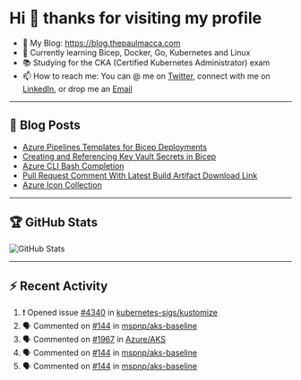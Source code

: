 # Hi 👋 thanks for visiting my profile

- 💬 My Blog: <https://blog.thepaulmacca.com>
- 🌱 Currently learning Bicep, Docker, Go, Kubernetes and Linux
- 📚 Studying for the CKA (Certified Kubernetes Administrator) exam
- 📫 How to reach me: You can @ me on [Twitter](https://twitter.com/thepaulmacca), connect with me on [LinkedIn](https://www.linkedin.com/in/thepaulmacca/), or drop me an [Email](mailto:pm@thepaulmacca.com)

---

## :blue_book: Blog Posts
<!-- BLOG-POST-LIST:START -->
- [Azure Pipelines Templates for Bicep Deployments](https://blog.thepaulmacca.com/azure-pipelines-templates-for-bicep-deployments/)
- [Creating and Referencing Key Vault Secrets in Bicep](https://blog.thepaulmacca.com/creating-and-referencing-key-vault-secrets-in-bicep/)
- [Azure CLI Bash Completion](https://blog.thepaulmacca.com/azure-cli-bash-completion/)
- [Pull Request Comment With Latest Build Artifact Download Link](https://blog.thepaulmacca.com/pull-request-comment-with-latest-build-artifact-download-link/)
- [Azure Icon Collection](https://blog.thepaulmacca.com/azure-icon-collection/)
<!-- BLOG-POST-LIST:END -->

---

## :trophy: GitHub Stats

![GitHub Stats](https://github-readme-stats.vercel.app/api?username=thepaulmacca&count_private=true&show_icons=true&theme=dark)

---

## :zap: Recent Activity

<!--START_SECTION:activity-->
1. ❗️ Opened issue [#4340](https://github.com/kubernetes-sigs/kustomize/issues/4340) in [kubernetes-sigs/kustomize](https://github.com/kubernetes-sigs/kustomize)
2. 🗣 Commented on [#144](https://github.com/mspnp/aks-baseline/issues/144) in [mspnp/aks-baseline](https://github.com/mspnp/aks-baseline)
3. 🗣 Commented on [#1967](https://github.com/Azure/AKS/issues/1967) in [Azure/AKS](https://github.com/Azure/AKS)
4. 🗣 Commented on [#144](https://github.com/mspnp/aks-baseline/issues/144) in [mspnp/aks-baseline](https://github.com/mspnp/aks-baseline)
5. 🗣 Commented on [#144](https://github.com/mspnp/aks-baseline/issues/144) in [mspnp/aks-baseline](https://github.com/mspnp/aks-baseline)
<!--END_SECTION:activity-->
